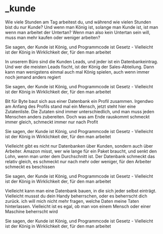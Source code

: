 # _kunde

Wie viele Stunden am Tag arbeitest du, und während wie vielen Stunden bist du nur Kunde?
Und wenn man König ist, solange man Kunde ist, ist man wenn man arbeitet der Untertan?
Wenn man also kein Untertan sein will, muss man mehr kaufen oder weniger arbeiten?

Sie sagen, der Kunde ist König, und Programmcode ist Gesetz - 
Vielleicht ist der König in Wirklichkeit der, für den man arbeitet

In unserem Büro sind die Kunden Leads, und jeder ist ein Datenbankeintrag.
Und wer die meisten Leads fischt, ist der König der Sales-Abteilung.
Dann kann man wenigstens einmal auch mal König spielen, auch wenn immer 
noch jemand anders regiert

Sie sagen, der Kunde ist König, und Programmcode ist Gesetz - 
Vielleicht ist der König in Wirklichkeit der, für den man arbeitet

Bit für Byte baut sich aus einer Datenbank ein Profil zusammen.
Irgendwo am Anfang des Profils stand mal ein Mensch, jetzt steht hier eine Zutatenliste.
Die Zutaten sind immer unterschiedlich, und man muss jeden Menschen anders zubereiten.
Doch was am Ende rauskommt schmeckt immer gleich, schmeckt immer nur nach Profit

Sie sagen, der Kunde ist König, und Programmcode ist Gesetz - 
Vielleicht ist der König in Wirklichkeit der, für den man arbeitet

Vielleicht gibt es nicht nur Datenbanken über Kunden, sondern auch über Arbeiter.
Amazon misst, wer wie lange für ein Paket braucht, und senkt den Lohn, wenn man
unter dem Durchschnitt ist. Der Datenbank schmeckt das relativ gleich, es schmeckt nur
nach mehr oder weniger, für den Arbeiter schmeckt es beschissen

Sie sagen, der Kunde ist König, und Programmcode ist Gesetz - 
Vielleicht ist der König in Wirklichkeit der, für den man arbeitet

Vielleicht kann man eine Datenbank bauen, in die sich jeder selbst einträgt.
Vielleicht mussst du dein Handy beherrschen, oder es beherrscht dich zurück.
ich will mich nicht mehr fragen, welche Daten meine Taten hinterlassen.
Vielleicht ist es egal, ob man von einem Mensch oder einer Maschine beherrscht wird

Sie sagen, der Kunde ist König, und Programmcode ist Gesetz - 
Vielleicht ist der König in Wirklichkeit der, für den man arbeitet
